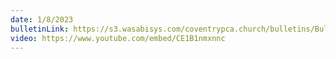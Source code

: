 ```yaml
---
date: 1/8/2023
bulletinLink: https://s3.wasabisys.com/coventrypca.church/bulletins/Bulletin 2023-01-08.pdf
video: https://www.youtube.com/embed/CE1B1nmxnnc
---
```

